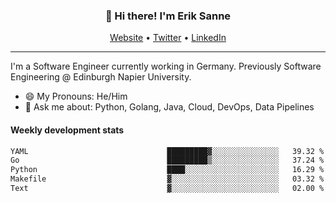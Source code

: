 <h3 align="center">👋 Hi there! I'm Erik Sanne</h3>
<p align="center">
  <a href="https://eriksanne.com">Website</a> •
  <a href="https://twitter.com/ErikKonradSanne">Twitter</a> •
  <a href="https://www.linkedin.com/in/eriksanne/">LinkedIn</a>
</p>

---
I'm a Software Engineer currently working in Germany. Previously Software Engineering @ Edinburgh Napier University.

- 😄 My Pronouns: He/Him
- 💬 Ask me about: Python, Golang, Java, Cloud, DevOps, Data Pipelines

<h4>Weekly development stats</h4>
<!--START_SECTION:waka-->

```txt
YAML                               █████████▓░░░░░░░░░░░░░░░   39.32 %
Go                                 █████████▒░░░░░░░░░░░░░░░   37.24 %
Python                             ████░░░░░░░░░░░░░░░░░░░░░   16.29 %
Makefile                           ▓░░░░░░░░░░░░░░░░░░░░░░░░   03.32 %
Text                               ▓░░░░░░░░░░░░░░░░░░░░░░░░   02.00 %
```

<!--END_SECTION:waka-->
